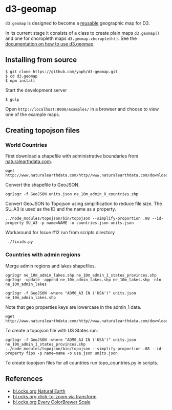 # d3-geomap

`d3.geomap` is designed to become a
[reusable](http://bost.ocks.org/mike/chart/) geographic map for D3.

In its current stage it consists of a class to create plain maps `d3.geomap()`
and one for choropleth maps `d3.geomap.choropleth()`. See the [documentation on how to use d3.geomap](http://d3-geomap.github.io/).

## Installing from source

    $ git clone https://github.com/yaph/d3-geomap.git
    $ cd d3.geomap
    $ npm install

Start the development server

    $ gulp

Open `http://localhost:8000/examples/` in a browser and choose to view one of
the example maps.

## Creating topojson files

### World Countries

First download a shapefile with administrative boundaries from [naturalearthdata.com](http://www.naturalearthdata.com/).

    wget http://www.naturalearthdata.com/http//www.naturalearthdata.com/download/10m/cultural/ne_10m_admin_0_countries.zip

Convert the shapefile to GeoJSON.

    ogr2ogr -f GeoJSON units.json ne_10m_admin_0_countries.shp

Convert GeoJSON to Topojson using simplification to reduce file size. The SU_A3 is used as the ID and the name as a property.

    ../node_modules/topojson/bin/topojson --simplify-proportion .08 --id-property SU_A3 -p name=NAME -o countries.json units.json

Workaround for Issue #12 run from scripts directory

     ./fixids.py

### Countries with admin regions

Merge admin regions and lakes shapefiles.

    ogr2ogr ne_10m_admin_lakes.shp ne_10m_admin_1_states_provinces.shp
    ogr2ogr -update -append ne_10m_admin_lakes.shp ne_10m_lakes.shp -nln ne_10m_admin_lakes

    ogr2ogr -f GeoJSON -where "ADM0_A3 IN ('USA')" units.json ne_10m_admin_lakes.shp



Note that geo properties keys are lowercase in the admin_1 data.

    wget http://www.naturalearthdata.com/http//www.naturalearthdata.com/download/10m/cultural/ne_10m_admin_1_states_provinces.zip

To create a topojson file with US States run:

    ogr2ogr -f GeoJSON -where "ADM0_A3 IN ('USA')" units.json ne_10m_admin_1_states_provinces.shp
    ../node_modules/topojson/bin/topojson --simplify-proportion .08 --id-property fips -p name=name -o usa.json units.json

To create topojson files for all countries run topo_countries.py in scripts.

## References

* [bl.ocks.org Natural Earth](http://bl.ocks.org/mbostock/4479477)
* [bl.ocks.org click-to-zoom via transform](http://bl.ocks.org/mbostock/2206590)
* [bl.ocks.org Every ColorBrewer Scale](http://bl.ocks.org/mbostock/5577023)